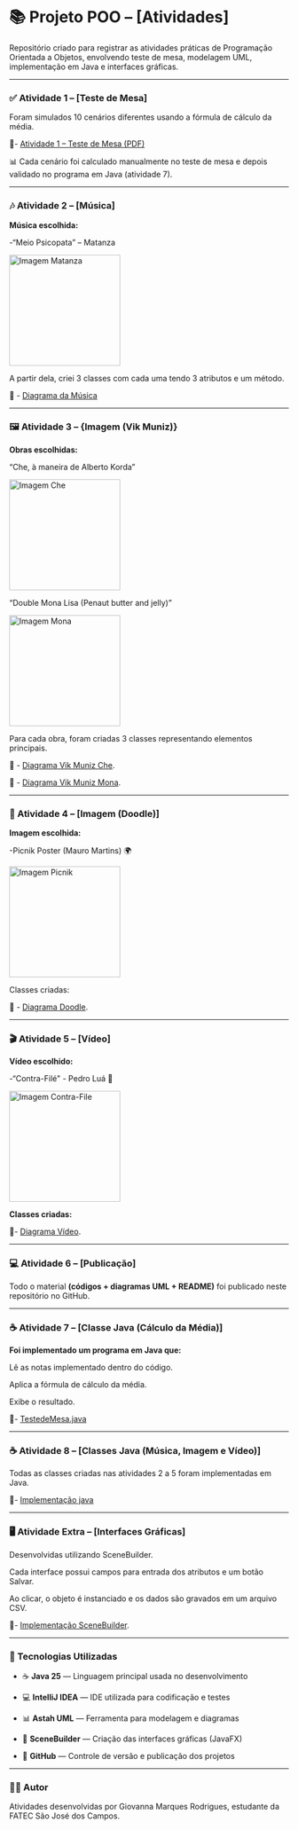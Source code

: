 # 📚 Projeto POO – [Atividades]

Repositório criado para registrar as atividades práticas de Programação Orientada a Objetos, envolvendo teste de mesa, modelagem UML, implementação em Java e interfaces gráficas.

___________________________________________________________________________________________________________________________________________________________________________________________________________________


### ✅ Atividade 1 – [Teste de Mesa]

Foram simulados 10 cenários diferentes usando a fórmula de cálculo da média.

📌- [Atividade 1 – Teste de Mesa (PDF)](Atividades1_5/Exercicio_1_TesteDeMesa.pdf)

📊 Cada cenário foi calculado manualmente no teste de mesa e depois validado no programa em Java (atividade 7).

---


### 🎶 Atividade 2 – [Música]

**Música escolhida:** 

-“Meio Psicopata” – Matanza

<img src="https://th.bing.com/th/id/R.33bcbf0a064ce390ddea75bb1f1828da?rik=7JxBLi24WMDfrw&pid=ImgRaw&r=0" alt="Imagem Matanza" width="200">

A partir dela, criei 3 classes com cada uma tendo 3 atributos e um método.

📌 - [Diagrama da Música](Atividades1_5/Atividade2_musica.png)

---


### 🖼️ Atividade 3 – {Imagem (Vik Muniz)}

**Obras escolhidas:**

“Che, à maneira de Alberto Korda”

<img src="https://th.bing.com/th/id/R.2c6493048429aef7a82e7bbb66e126d9?rik=lSYDm6t%2fvLrV3w&pid=ImgRaw&r=0" alt="Imagem Che" width="200">


“Double Mona Lisa (Penaut butter and jelly)”

<img src="https://th.bing.com/th/id/R.9c3551c53fb3711095fe78eb4a524bae?rik=yyzlJ1Yvqx2p3g&riu=http%3a%2f%2f2.bp.blogspot.com%2f-e4SwP-hCChk%2fUHMtY71CPuI%2fAAAAAAAABUk%2fX83-C9ksjmo%2fs1600%2fVik_muniz_1.jpg&ehk=ICXjtnPh3l%2fMAT2L8H%2bpXEQ%2fX7TtzajwLe0JX4%2fEIM4%3d&risl=&pid=ImgRaw&r=0" alt="Imagem Mona" width="200">

Para cada obra, foram criadas 3 classes representando elementos principais.

📌 - [Diagrama Vik Muniz Che](Atividades1_5/Atividade3_VikMuniz_che.png).

📌 - [Diagrama Vik Muniz Mona](Atividades1_5/Atividade3_VikMuniz_mona.png).

---


### 🎨 Atividade 4 – [Imagem (Doodle)]

**Imagem escolhida:**

-Picnik Poster (Mauro Martins) 🌍

<img src="https://static.wixstatic.com/media/c097a7_08a7c015f1364d6fb727d1c7fc1aa529~mv2.jpg/v1/fill/w_954,h_680,al_c,q_85,enc_avif,quality_auto/c097a7_08a7c015f1364d6fb727d1c7fc1aa529~mv2.jpg" alt="Imagem Picnik" width="200">

Classes criadas:

📌 - [Diagrama Doodle](Atividades1_5/Atividade4_Doodle_picnikPoster.png).

---


### 🎬 Atividade 5 – [Vídeo]

**Vídeo escolhido:**

-“Contra-Filé" - Pedro Luá 🚀

<img src="https://safezonegames.com/wp-content/uploads/2023/02/contra.jpg" alt="Imagem Contra-File" width="200">

**Classes criadas:**

📌- [Diagrama Vídeo](Atividades1_5/Atividade5_video.png).

---


### 💻 Atividade 6 – [Publicação]

Todo o material **(códigos + diagramas UML + README)** foi publicado neste repositório no GitHub.

---


### ☕ Atividade 7 – [Classe Java (Cálculo da Média)]

**Foi implementado um programa em Java que:**

Lê as notas implementado dentro do código.

Aplica a fórmula de cálculo da média.

Exibe o resultado.

📌- [TestedeMesa.java](atividade7/atividade7/src/TestedeMesa)

---


### ☕ Atividade 8 – [Classes Java (Música, Imagem e Vídeo)]

Todas as classes criadas nas atividades 2 a 5 foram implementadas em Java.

📌- [Implementação java](Atividade8)

---


### 🖥️ Atividade Extra – [Interfaces Gráficas]

Desenvolvidas utilizando SceneBuilder.

Cada interface possui campos para entrada dos atributos e um botão Salvar.

Ao clicar, o objeto é instanciado e os dados são gravados em um arquivo CSV.

📌- [Implementação SceneBuilder](https://github.com/Markeis24/Atividade_LP_E1/tree/main/Atividade8.2/Atividade8/src/main).

___________________________________________________________________________________________________________________________________________________________________________________________________________________


### 🚀 Tecnologias Utilizadas

- ☕ **Java 25** — Linguagem principal usada no desenvolvimento  

- 💻 **IntelliJ IDEA** — IDE utilizada para codificação e testes  

- 📊 **Astah UML** — Ferramenta para modelagem e diagramas  

- 🎨 **SceneBuilder** — Criação das interfaces gráficas (JavaFX)  

- 🐙 **GitHub** — Controle de versão e publicação dos projetos

---


### 👩‍💻 Autor

Atividades desenvolvidas por Giovanna Marques Rodrigues, estudante da FATEC São José dos Campos.
